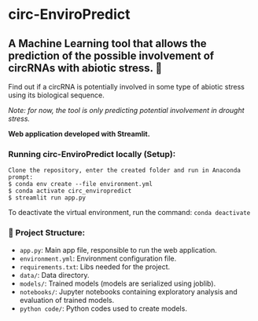# circ-EnviroPredict

## A Machine Learning tool that allows the prediction of the possible involvement of circRNAs with abiotic stress. 🧬

Find out if a circRNA is potentially involved in some type of abiotic stress using its biological sequence.

*Note: for now, the tool is only predicting potential involvement in drought stress.*

**Web application developed with Streamlit.**

### Running circ-EnviroPredict locally (Setup):
```
Clone the repository, enter the created folder and run in Anaconda prompt:
$ conda env create --file environment.yml
$ conda activate circ_enviropredict
$ streamlit run app.py
```

To deactivate the virtual environment, run the command: `conda deactivate`

### 📁 Project Structure:

- `app.py`: Main app file, responsible to run the web application.
- `environment.yml`: Environment configuration file.
- `requirements.txt`: Libs needed for the project.
- `data/`: Data directory. 
- `models/`: Trained models (models are serialized using joblib).
- `notebooks/`: Jupyter notebooks containing exploratory analysis and evaluation of trained models.
- `python code/`: Python codes used to create models.